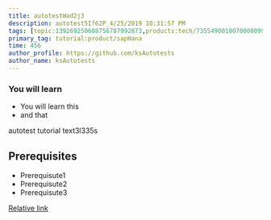 ```yaml
---
title: autotestWad2j3
description: autotest5If62P_4/25/2019 10:31:57 PM
tags: [topic:139269250608756787992873,products:tech/73554900100700000996,tutorial:experience/advanced]
primary_tag: tutorial:product/sapHana
time: 456
author_profile: https://github.com/ksAutotests
author_name: ksAutotests
---
```

### You will learn
- You will learn this
- and that

autotest tutorial text3l335s

## Prerequisites
- Prerequisute1
- Prerequisute2
- Prerequisute3

[Relative link](autotest_tutorialpucj41)
